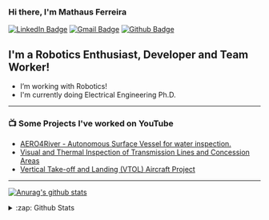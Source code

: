 ### Hi there, I'm Mathaus Ferreira

[![LinkedIn Badge](https://img.shields.io/badge/-MathausFerreira-blue?style=flat-square&logo=Linkedin&logoColor=white&link=https://https://www.linkedin.com/in/mathaus-ferreira-779674a1/)](https://www.linkedin.com/in/mathaus-ferreira-779674a1/)
[![Gmail Badge](https://img.shields.io/badge/-mathaus.silva@engenharia.ufjf.br-c14438?style=flat-square&logo=Gmail&logoColor=white&link=mailto:mathaus.silva@engenharia.ufjf.br)](mailto:mathaus.silva@engenharia.ufjf.br)
[![Github Badge](https://img.shields.io/badge/-MathausFerreira-black?style=flat-square&logo=Github&logoColor=white&link=https://github.com/MathausFerreira/)](https://github.com/MathausFerreira/)

## I'm a Robotics Enthusiast, Developer and Team Worker!
-  I’m working with Robotics!
-  I'm currently doing Electrical Engineering Ph.D. 


<!-- ### Connect with me:

[<img align="left" alt="Mathaus | LinkedIn" width="22px" src="https://cdn.jsdelivr.net/npm/simple-icons@v3/icons/linkedin.svg" />][linkedin]
[<img align="left" alt="Mathaus | Instagram" width="22px" src="https://cdn.jsdelivr.net/npm/simple-icons@v3/icons/instagram.svg" />][instagram] -->


<!-- <br /> -->

---

### 📺 Some Projects I've worked on YouTube 

<!-- YOUTUBE:START -->
- [AERO4River - Autonomous Surface Vessel for water inspection.](https://youtu.be/k-qC-Ms_5H4?list=PLxg9pywnxQpUn4iu7AmneZ1QmxKdCABWT)
- [Visual and Thermal Inspection of Transmission Lines and Concession Areas](https://www.youtube.com/watch?v=jHhmqaPVnIc)
- [Vertical Take-off and Landing (VTOL) Aircraft Project](https://www.youtube.com/watch?v=Ytr9HvbpxvU&t=250s)
<!-- YOUTUBE:END -->
---

[![Anurag's github stats](https://github-readme-stats.vercel.app/api?username=MathausFerreira)](https://github.com/MathausFerreira/github-readme-stats)

<details>
  <summary>:zap: Github Stats</summary>

  <img align="left" alt="Mathaus Github Stats" src="https://github-readme-stats.MathausFerreira.vercel.app/api?username=MathausFerreira&show_icons=true&hide_border=true" />

</details>

